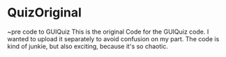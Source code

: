 # QuizOriginal
~pre code to GUIQuiz
This is the original Code for the GUIQuiz code. 
I wanted to upload it separately to avoid confusion on my part.
The code is kind of junkie, but also exciting, because it's so chaotic.
